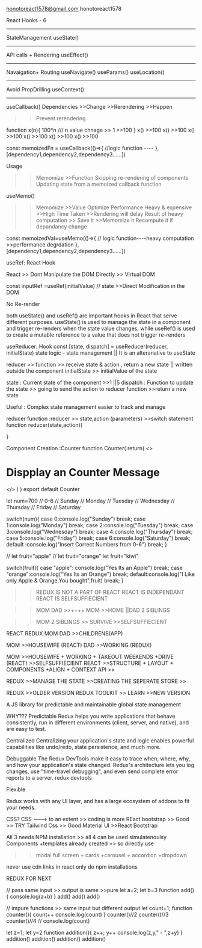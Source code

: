 honotoreact1578@gmail.com
honotoreact1578


React Hooks - 6
_______________________
StateManagement
useState()
_______________________
API calls + Rendering
useEffect()
_______________________
Navaigation+ Routing
useNavigate()
useParams()
useLocation()
_______________________
Avoid PropDrilling
useContext()
________________________



useCallback()
Dependencies >>Change >>Rerendering >>Happen
>>Prevent rerendering

function x(n){
    100*n   /// n value chnage >> 1 >>100
}
x() >>100
x() >>100
x() >>100
x() >>100
x() >>100
x() >>100

const memoizedFn = useCallback(()=>{
    //logic function ----
}, [dependency1,dependency2,dependency3......])

Usage
>>Memomize >>Function 
Skipping re-rendering of components
Updating state from a memoized callback function


useMemo()
>>Memomize >>Value 
>>Optimize Performance 
>>Heavy & expensive >>High Time Taken >>Rendering will delay
>>Result of heavy computation >> Save it >>Memomize it 
>>Recompute it if depandancy change

const memoizedVal=useMemo(()=>{
    // logic function----heavy computation >>performance degrdation
},[dependency1,dependency2,dependency3......])


useRef:
React Hook

React >> Dont Manipulate the DOM Directly >> Virtual DOM

const inputRef =useRef(initialValue) // state >>Direct Modification in the DOM

No Re-render 



both useState() and useRef() are important hooks in React that serve different purposes. 
useState() is used to manage the state in a component and trigger re-renders when the state value changes, while useRef() is used to create a mutable reference to a value that does not trigger re-renders

useReducer:
Hook
const [state, dispatch] = useReducer(reducer, initialState)
state logic - state management || It is an alteranative to useState

reducer >> function >> receive state & action , return a new state || written outside the component
initialState >> initialValue of the state


state      : Current state of the component >>1 ||5
dispatch   : Function to update the state >> going to send the action to reducer function >>return a new state

Useful :
Complex state management
easier to track and manage

reducer function :reducer >> state,action (parameters) >>switch statement
function reducer(state,action){
    

}

Component Creation :Counter
function Counter(
    return(
        <>
            <h1>Dispplay an Counter Message</h1>
        </>
    )
)
export default Counter

let num=700
// 0-6
// Sunday
// Monday
// Tuesday
// Wednesday
// Thursday
// Friday
// Saturday

switch(num){
    case 0:console.log("Sunday")
        break;
    case 1:console.log("Monday")
        break;
    case 2:console.log("Tuesday")
        break;
    case 3:console.log("Wednesday")
        break;
    case 4:console.log("Thursday")
        break;
    case 5:console.log("Friday")
        break;
    case 6:console.log("Saturday")
        break;    
    default :console.log("Insert Correct Numbers from 0-6")
        break;
}

// let fruit="apple"
// let fruit="orange"
let fruit="kiwi"


switch(fruit){
    case "apple": console.log("Yes Its an Apple")
        break;
    case "orange":console.log("Yes Its an Orange")
        break;
    default:console.log("I Like only Apple & Orange,You bought",fruit)
        break;
}


>> REDUX IS NOT A PART OF REACT
>> REACT IS INDEPENDANT
>> REACT IS SELFSUFFIECIENT

>>MOM DAD     >>++++   MOM >>HOME    ||DAD
>>2 SIBLINGS

>>MOM
>>2 SIBLINGS    >> SURVIVE >>SELFSUFFIECIENT



REACT REDUX
MOM   DAD    >>CHILDRENS(APP)


MOM   >>HOUSEWIFE  (REACT)
DAD   >>WORKING    (REDUX)

MOM   >>HOUSEWIFE + WORKING + TAKEOUT WEEKENDS +DRIVE (REACT) >>SELFSUFFIECIENT
REACT >>STRUCTURE + LAYOUT + COMPONENTS +ALIGN + CONTEXT API >> 

REDUX >>MANAGE THE STATE >>CREATING THE SEPERATE STORE >> 

REDUX  >>OLDER VERSION 
REDUX TOOLKIT >> LEARN >>NEW VERSION 

A JS library for predictable and maintainable global state management

WHY???
Predictable
Redux helps you write applications that behave consistently, run in different environments (client, server, and native), and are easy to test.

Centralized
Centralizing your application's state and logic enables powerful capabilities like undo/redo, state persistence, and much more.

Debuggable
The Redux DevTools make it easy to trace when, where, why, and how your application's state changed. Redux's architecture lets you log changes, use "time-travel debugging", and even send complete error reports to a server.
redux devtools

Flexible

Redux works with any UI layer, and has a large ecosystem of addons to fit your needs.



CSS?
CSS ---> to an extent >> coding is more
REact bootstrap >> Good  >> TRY 
Tailwind Css >> Good
Material UI >>React Bootstrap

All 3 needs NPM installation >> all 4 can be used simulatenoulsy
Components +templates already created >> so directly use 
>> modal full screen + cards +carousel + accordion +dropdown

never use cdn links in react only do npm installations 

REDUX FOR NEXT 


// pass same input >> output is same >>pure
let a=2;
let b=3
function add(){
    console.log(a+b)
}
add()
add()
add()

// impure functions >> same input but different output
let count=1;
function counter(){
 count++
console.log(count)
}
counter()//2
counter()//3
counter()//4
// console.log(count)

let z=1;
let y=2
function addition(){
 z++;
 y++
console.log(z,y," - ",z+y)
}
addition()
addition()
addition()
addition()





